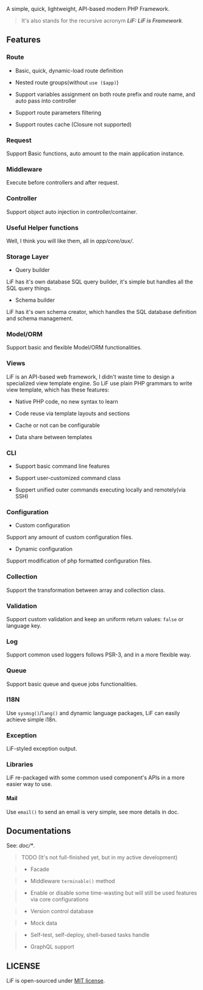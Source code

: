 A simple, quick, lightweight, API-based modern PHP Framework.

> It's also stands for the recursive acronym ___LiF: LiF is Framework___.

## Features

### Route

- Basic, quick, dynamic-load route definition

- Nested route groups(without `use ($app)`)

- Support variables assignment on both route prefix and route name, and auto pass into controller

- Support route parameters filtering

- Support routes cache (Closure not supported)

### Request

Support Basic functions, auto amount to the main application instance.

### Middleware

Execute before controllers and after request.

### Controller

Support object auto injection in controller/container.

### Useful Helper functions

Well, I think you will like them, all in _app/core/aux/_.

### Storage Layer

- Query builder

LiF has it's own database SQL query builder, it's simple but handles all the SQL query things.

- Schema builder

LiF has it's own schema creator, which handles the SQL database definition and schema management.

### Model/ORM

Support basic and flexible Model/ORM functionalities.

### Views

LiF is an API-based web framework, I didn't waste time to design a specialized view template engine. So LiF use plain PHP grammars to write view template, which has these features:

- Native PHP code, no new syntax to learn

- Code reuse via template layouts and sections

- Cache or not can be configurable

- Data share between templates

### CLI

- Support basic command line features

- Support user-customized command class

- Suppert unified outer commands executing locally and remotely(via SSH)

### Configuration

- Custom configuration

Support any amount of custom configuration files.

- Dynamic configuration

Support modification of php formatted configuration files.

### Collection

Support the transformation between array and collection class.

### Validation

Support custom validation and keep an uniform return values: `false` or language key.

### Log

Support common used loggers follows PSR-3, and in a more flexible way.

### Queue

Support basic queue and queue jobs functionalities.

### I18N

Use `sysmsg()`/`lang()` and dynamic language packages, LiF can easily achieve simple i18n.

### Exception

LiF-styled exception output.

### Libraries

LiF re-packaged with some common used component's APIs in a more easier way to use.

#### Mail

Use `email()` to send an email is very simple, see more details in doc.

## Documentations

See: _doc/*_.

> TODO (It's not full-finished yet, but in my active development)

> - Facade

> - Middleware `terminable()` method

> - Enable or disable some time-wasting but will still be used features via core configurations

> - Version control database

> - Mock data

> - Self-test, self-deploy, shell-based tasks handle
> 
> - GraphQL support

## LICENSE

LiF is open-sourced under [MIT license](https://opensource.org/licenses/MIT).
